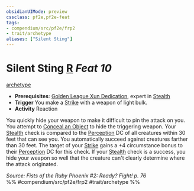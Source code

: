 ```yaml
---
obsidianUIMode: preview
cssclass: pf2e,pf2e-feat
tags:
- compendium/src/pf2e/frp2
- trait/archetype
aliases: ["Silent Sting"]
---
```

# Silent Sting  [R](/rules/core-rulebook/chapter-9-playing-the-game.md#Actions "Reaction") *Feat 10*  
[archetype](/rules/traits/archetype.md)  

- **Prerequisites**: [Golden League Xun Dedication](/compendium/feats/golden-league-xun-dedication-frp2.md), expert in [Stealth](/compendium/skills.md#Stealth)
- **Trigger** You make a [Strike](/rules/actions/strike.md) with a weapon of light bulk.
- **Activity** Reaction

You quickly hide your weapon to make it difficult to pin the attack on you. You attempt to [Conceal an Object](/rules/actions/conceal-an-object.md) to hide the triggering weapon. Your [Stealth](/compendium/skills.md#Stealth) check is compared to the [Perception](/compendium/skills.md#Perception) DC of all creatures within 30 feet that can see you. You automatically succeed against creatures farther than 30 feet. The target of your [Strike](/rules/actions/strike.md) gains a +4 circumstance bonus to their [Perception](/compendium/skills.md#Perception) DC for this check. If your [Stealth](/compendium/skills.md#Stealth) check is a success, you hide your weapon so well that the creature can't clearly determine where the attack originated.

*Source: Fists of the Ruby Phoenix #2: Ready? Fight! p. 76*  
%% #compendium/src/pf2e/frp2 #trait/archetype %%